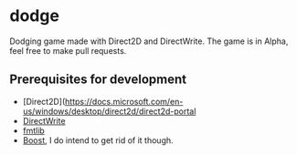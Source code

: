 # dodge
Dodging game made with Direct2D and DirectWrite.
The game is in Alpha, feel free to make pull requests.

## Prerequisites for development
* [Direct2D](https://docs.microsoft.com/en-us/windows/desktop/direct2d/direct2d-portal
* [DirectWrite](https://docs.microsoft.com/en-us/windows/desktop/directwrite/direct-write-portal)
* [fmtlib](http://fmtlib.net/latest/index.html)
* [Boost](https://www.boost.org/), I do intend to get rid of it though.
